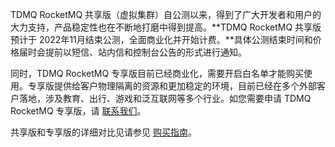 TDMQ RocketMQ 共享版（虚拟集群）自公测以来，得到了广大开发者和用户的大力支持，产品稳定性也在不断地打磨中得到提高。**TDMQ RocketMQ 共享版预计于 2022年11月结束公测，全面商业化并开始计费。**具体公测结束时间和价格届时会提前以短信、站内信和控制台公告的形式进行通知。

同时，TDMQ RocketMQ 专享版目前已经商业化，需要开启白名单才能购买使用。专享版提供给客户物理隔离的资源和更加稳定的环境，目前已经在多个外部客户落地，涉及教育、出行、游戏和泛互联网等多个行业。如您需要申请 TDMQ RocketMQ 专享版，请 [联系我们](https://www.tencentcloud.com/contact-us)。

共享版和专享版的详细对比见请参见 [购买指南](https://intl.cloud.tencent.com/document/product/1113/43117)。
